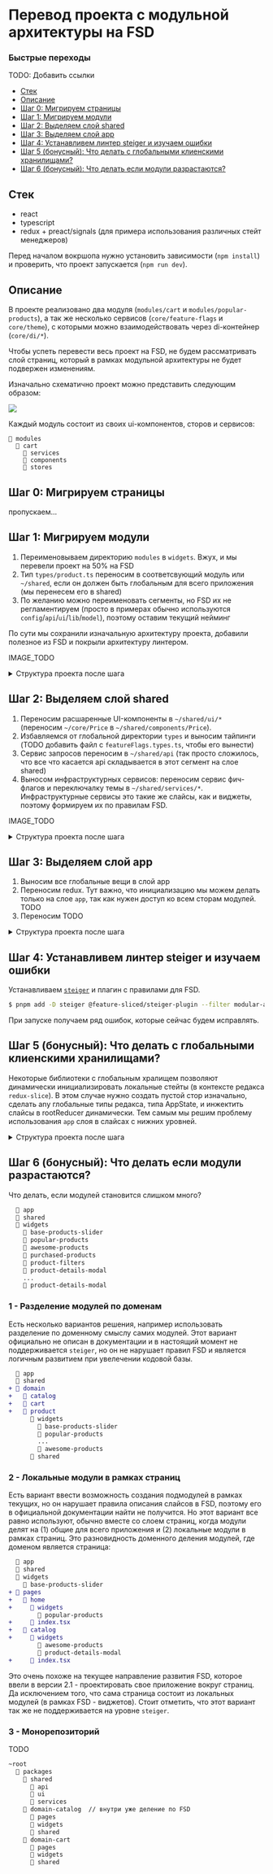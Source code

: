 # Перевод проекта с модульной архитектуры на FSD

### Быстрые переходы

TODO: Добавить ссылки

- [Стек](#Стек)
- [Описание](#Описание)
- [Шаг 0: Мигрируем страницы](#шаг-0-мигрируем-страницы)
- [Шаг 1: Мигрируем модули](#шаг-1-мигрируем-модули)
- [Шаг 2: Выделяем слой shared](#шаг-2-выделяем-слой-shared)
- [Шаг 3: Выделяем слой app](#шаг-3-выделяем-слой-app)
- [Шаг 4: Устанавливем линтер steiger и изучаем ошибки](#шаг-4-устанавливем-линтер-steiger-и-изучаем-ошибки)
- [Шаг 5 (бонусный): Что делать с глобальными клиенскими хранилищами?](#шаг-5-бонусный-что-делать-с-глобальными-клиенскими-хранилищами)
- [Шаг 6 (бонусный): Что делать если модули разрастаются?](#шаг-6-бонусный-что-делать-если-модули-разрастаются)

## Стек

- react
- typescript
- redux + preact/signals (для примера использования различных стейт менеджеров)

Перед началом вокршопа нужно установить зависимости (`npm install`) и проверить, что проект запускается (`npm run dev`).

## Описание

В проекте реализовано два модуля (`modules/cart` и `modules/popular-products`), а так же несколько сервисов (`core/feature-flags` и `core/theme`), с которыми можно взаимодействовать через di-контейнер (`core/di/*`).

Чтобы успеть перевести весь проект на FSD, не будем рассматривать слой страниц, который в рамках модульной архитектуры не будет подвержен изменениям.

Изначально схематично проект можно представить следующим образом:

![](http://www.plantuml.com/plantuml/proxy?cache=no&src=https://raw.githubusercontent.com/noveogroup-amorgunov/holyjs-2025-fsd-workshop/main/docs/diagrams/1_initial.iuml)

Каждый модуль состоит из своих ui-компонентов, сторов и сервисов:

```
📂 modules
  📂 cart
    📂 services
    📂 components
    📂 stores
```

## Шаг 0: Мигрируем страницы

пропускаем...

## Шаг 1: Мигрируем модули

1. Переименовываем директорию `modules` в `widgets`. Вжух, и мы перевели проект на 50% на FSD
2. Тип `types/product.ts` переносим в соответсвующий модуль или `~/shared`, если он должен быть глобальным для всего приложения (мы перенесем его в shared)
2. По желанию можно переименовать сегменты, но FSD их не регламентируем (просто в примерах обычно используются `config`/`api`/`ui`/`lib`/`model`), поэтому оставим текущий нейминг

По сути мы сохранили изначальную архитектуру проекта, добавили полезное из FSD и покрыли архитектуру линтером.

IMAGE_TODO

<details>
<summary>Структура проекта после шага</summary>

```diff
  📂 core
- 📂 modules 
+ 📂 widgets
+   📂 cart
+   📂 popular-products
  📂 types
  📄 App.module.css
  📄 App.tsx
  📄 index.css
  📄 main.tsx
```
</details>

## Шаг 2: Выделяем слой shared

1. Переносим расшаренные UI-компоненты в `~/shared/ui/*` (переносим `~/core/Price` в `~/shared/components/Price`).
2. Избавляемся от глобальной директории `types` и выносим тайпинги (TODO добавить файл с `featureFlags.types.ts`, чтобы его вынести)
2. Сервис запросов переносим в `~/shared/api` (так просто сложилось, что все что касается api складывается в этот сегмент на слое shared)
3. Выносом инфраструктурных сервисов: переносим сервис фич-флагов и переключалку темы в `~/shared/services/*`. Инфраструктурные сервисы это такие же слайсы, как и виджеты, поэтому формируем их по правилам FSD.

IMAGE_TODO


<details>
<summary>Структура проекта после шага</summary>

```diff
  📂 core
-   📂 services
-   📂 components
    📂 di
    📂 store
+ 📂 shared
+   📂 api
+     📄 fakeApi.ts
+   📂 components
+     📂 Price
+   📂 services
+     📂 feature-flags
+       📂 components
+       📂 services
+     📂 theme
+       📂 components
+       📂 services
+   📄 global-types.ts
- 📂 types
-   📄 styles.d.ts
-   📄 product.ts
-   📄 featureFlags.ts
  📂 widgets
    📂 cart
    📂 popular-products
  📄 App.module.css
  📄 App.tsx
  📄 index.css
  📄 main.tsx
```
</details>

## Шаг 3: Выделяем слой app

1. Выносим все глобальные вещи в слой app
1. Переносим redux. Тут важно, что инициализацию мы можем делать только на слое `app`, так как нужен доступ ко всем сторам модулей. TODO
2. Переносим TODO


<details>
<summary>Структура проекта после шага</summary>

```diff
- core
+ 📂 app
+   📂 di
+   📂 store
+   📄 App.module.css
+   📄 App.tsx
+   📄 index.css
+   📄 main.tsx
  📂 shared
+   📂 services
+     📂 redux
+       📂 components
+       📂 services
+     📂 di
+       📄 container.ts
+       📄 useDi.ts
  📂 widgets
- 📄 index.html
+ 📄 index.html
```
</details>

## Шаг 4: Устанавливем линтер steiger и изучаем ошибки

Устанавливаем [`steiger`](https://github.com/feature-sliced/steiger) и плагин с правилами для FSD.

```bash
$ pnpm add -D steiger @feature-sliced/steiger-plugin --filter modular-architecture
```

При запуске получаем ряд ошибок, которые сейчас будем исправлять.

## Шаг 5 (бонусный): Что делать с глобальными клиенскими хранилищами?

Некоторые библиотеки с глобальным хралищем позволяют динамически инициализировать локальные стейты (в контексте редакса `redux-slice`). В этом случае нужно создать пустой стор изначально, сделать any глобальные типы редакса, типа AppState, и инжектить слайсы в rootReducer динамически. Тем самым мы решим проблему использования `app` слоя в слайсах с нижних уровней.

<details>
<summary>Структура проекта после шага</summary>

```diff
  📂 app
-   📄 reduxStore.ts
+   📄 reduxStore.ts
  📂 shared
    📂 services
      📂 redux
+       📄 createAppAsyncThunk.ts
+       📄 rootReducer.ts
+       📄 useAppDispatch.ts
+       📄 useAppSelector.ts
-       📄 types.ts
+       📄 types.ts
        📄 index.ts
  📂 widgets
    📂 popular-products
```
</details>

## Шаг 6 (бонусный): Что делать если модули разрастаются?

Что делать, если модулей становится слишком много?

```diff
  📂 app
  📂 shared
  📂 widgets
    📂 base-products-slider
    📂 popular-products
    📂 awesome-products
    📂 purchased-products
    📂 product-filters
    📂 product-details-modal
    ...
    📂 product-details-modal
```

### 1 - Разделение модулей по доменам

Есть несколько вариантов решения, например использовать разделение по доменному смыслу самих модулей. Этот вариант официально не описан в документации и в настоящий момент не поддерживается `steiger`, но он не нарушает правил FSD и является логичным развитием при увелечении кодовой базы.

```diff
  📂 app
  📂 shared
+ 📂 domain
+   📂 catalog
+   📂 cart
+   📂 product
      📂 widgets
        📂 base-products-slider
        📂 popular-products
        ...
        📂 awesome-products
      📂 shared
```

### 2 - Локальные модули в рамках страниц

Есть вариант ввести возможность создания подмодулей в рамках текущих, но он нарушает правила описания слайсов в FSD, поэтому его в официальной документации найти не получится. Но этот вариант все равно используют, обычно вместе со слоем страниц, когда модули делят на (1) общие для всего приложения и (2) локальные модули в рамках страниц. Это разновидность доменного деления модулей, где доменом является страница:

```diff
  📂 app
  📂 shared
  📂 widgets
    📂 base-products-slider
+ 📂 pages
+   📂 home
+     📂 widgets
        📂 popular-products
+     📄 index.tsx
+   📂 catalog
+     📂 widgets
        📂 awesome-products
        📂 product-details-modal
+     📄 index.tsx
```

Это очень похоже на текущее направление развития FSD, которое ввели в версии 2.1 - проектировать свое приложение вокруг страниц. Да исключением того, что сама страница состоит из локальных модулей (в рамках FSD - виджетов). Стоит отметить, что этот вариант так же не поддерживается на уровне `steiger`.

### 3 - Монорепозиторий

TODO

```diff
~root
  📂 packages
    📂 shared
      📂 api
      📂 ui
      📂 services
    📂 domain-catalog  // внутри уже деление по FSD
      📂 pages
      📂 widgets
      📂 shared
    📂 domain-cart
      📂 pages
      📂 widgets
      📂 shared
```
